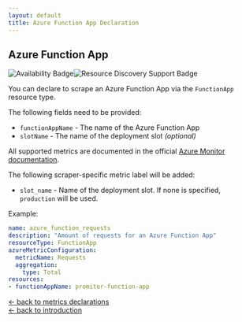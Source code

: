 ```yaml
---
layout: default
title: Azure Function App Declaration
---
```


## Azure Function App

![Availability Badge](https://img.shields.io/badge/Available%20Starting-v1.2-green.svg)![Resource Discovery Support Badge](https://img.shields.io/badge/Support%20for%20Resource%20Discovery-No-red.svg)

You can declare to scrape an Azure Function App via the `FunctionApp` resource
type.

The following fields need to be provided:

- `functionAppName` - The name of the Azure Function App
- `slotName` - The name of the deployment slot *(optional)*

All supported metrics are documented in the official [Azure Monitor documentation](https://docs.microsoft.com/en-us/azure/azure-monitor/platform/metrics-supported#microsoftwebsites-functions).

The following scraper-specific metric label will be added:

- `slot_name` - Name of the deployment slot. If none is specified, `production` will be used.

Example:

```yaml
name: azure_function_requests
description: "Amount of requests for an Azure Function App"
resourceType: FunctionApp
azureMetricConfiguration:
  metricName: Requests
  aggregation:
    type: Total
resources:
- functionAppName: promitor-function-app
```

<!-- markdownlint-disable MD033 -->
[&larr; back to metrics declarations](/configuration/v1.x/metrics)<br />
[&larr; back to introduction](/)
<!-- markdownlint-enable -->
